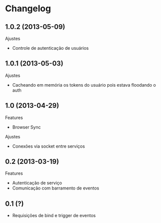Changelog
=========

## 1.0.2 (2013-05-09)

Ajustes
- Controle de autenticação de usuários

## 1.0.1 (2013-05-03)

Ajustes
- Cacheando em memória os tokens do usuário pois estava floodando o auth

## 1.0 (2013-04-29)

Features
- Browser Sync

Ajustes
- Conexões via socket entre serviços

## 0.2 (2013-03-19)

Features
- Autenticação de serviço
- Comunicação com barramento de eventos

## 0.1 (?)

- Requisições de bind e trigger de eventos